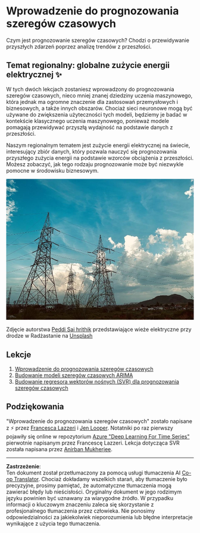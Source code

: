 <!--
CO_OP_TRANSLATOR_METADATA:
{
  "original_hash": "61342603bad8acadbc6b2e4e3aab3f66",
  "translation_date": "2025-09-03T16:45:57+00:00",
  "source_file": "7-TimeSeries/README.md",
  "language_code": "pl"
}
-->
# Wprowadzenie do prognozowania szeregów czasowych

Czym jest prognozowanie szeregów czasowych? Chodzi o przewidywanie przyszłych zdarzeń poprzez analizę trendów z przeszłości.

## Temat regionalny: globalne zużycie energii elektrycznej ✨

W tych dwóch lekcjach zostaniesz wprowadzony do prognozowania szeregów czasowych, nieco mniej znanej dziedziny uczenia maszynowego, która jednak ma ogromne znaczenie dla zastosowań przemysłowych i biznesowych, a także innych obszarów. Chociaż sieci neuronowe mogą być używane do zwiększenia użyteczności tych modeli, będziemy je badać w kontekście klasycznego uczenia maszynowego, ponieważ modele pomagają przewidywać przyszłą wydajność na podstawie danych z przeszłości.

Naszym regionalnym tematem jest zużycie energii elektrycznej na świecie, interesujący zbiór danych, który pozwala nauczyć się prognozowania przyszłego zużycia energii na podstawie wzorców obciążenia z przeszłości. Możesz zobaczyć, jak tego rodzaju prognozowanie może być niezwykle pomocne w środowisku biznesowym.

![sieć elektryczna](../../../translated_images/electric-grid.0c21d5214db09ffae93c06a87ca2abbb9ba7475ef815129c5b423d7f9a7cf136.pl.jpg)

Zdjęcie autorstwa [Peddi Sai hrithik](https://unsplash.com/@shutter_log?utm_source=unsplash&utm_medium=referral&utm_content=creditCopyText) przedstawiające wieże elektryczne przy drodze w Radżastanie na [Unsplash](https://unsplash.com/s/photos/electric-india?utm_source=unsplash&utm_medium=referral&utm_content=creditCopyText)

## Lekcje

1. [Wprowadzenie do prognozowania szeregów czasowych](1-Introduction/README.md)
2. [Budowanie modeli szeregów czasowych ARIMA](2-ARIMA/README.md)
3. [Budowanie regresora wektorów nośnych (SVR) dla prognozowania szeregów czasowych](3-SVR/README.md)

## Podziękowania

"Wprowadzenie do prognozowania szeregów czasowych" zostało napisane z ⚡️ przez [Francesca Lazzeri](https://twitter.com/frlazzeri) i [Jen Looper](https://twitter.com/jenlooper). Notatniki po raz pierwszy pojawiły się online w repozytorium [Azure "Deep Learning For Time Series"](https://github.com/Azure/DeepLearningForTimeSeriesForecasting) pierwotnie napisanym przez Francescę Lazzeri. Lekcja dotycząca SVR została napisana przez [Anirban Mukherjee](https://github.com/AnirbanMukherjeeXD).

---

**Zastrzeżenie**:  
Ten dokument został przetłumaczony za pomocą usługi tłumaczenia AI [Co-op Translator](https://github.com/Azure/co-op-translator). Chociaż dokładamy wszelkich starań, aby tłumaczenie było precyzyjne, prosimy pamiętać, że automatyczne tłumaczenia mogą zawierać błędy lub nieścisłości. Oryginalny dokument w jego rodzimym języku powinien być uznawany za wiarygodne źródło. W przypadku informacji o kluczowym znaczeniu zaleca się skorzystanie z profesjonalnego tłumaczenia przez człowieka. Nie ponosimy odpowiedzialności za jakiekolwiek nieporozumienia lub błędne interpretacje wynikające z użycia tego tłumaczenia.